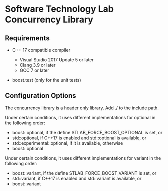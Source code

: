  # Software Technology Lab Concurrency Library
 
 ## Requirements
 * C++ 17 compatible compiler
    * Visual Studio 2017 Update 5 or later
    * Clang 3.9 or later
    * GCC 7 or later
    
 * boost.test (only for the unit tests)
    
 ## Configuration Options
 The concurrency library is a header only library. Add ./ to the include path.
  
 Under certain conditions, it uses different implementations for optional in the following order:
 * boost::optional, if the define STLAB_FORCE_BOOST_OPTIONAL is set, or
 * std::optional, if C++17 is enabled and std::optional is available, or
 * std::experimental::optional, if it is available, otherwise
 * boost::optional
 
 Under certain conditions, it uses different implementations for variant in the following order:
  * boost::variant, if the define STLAB_FORCE_BOOST_VARIANT is set, or
  * std::variant, if C++17 is enabled and std::variant is available, or
  * boost::variant
  
  

 
 